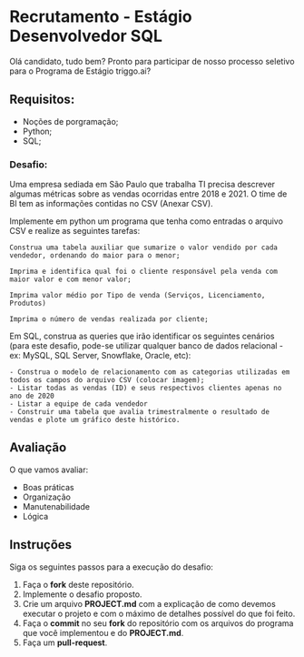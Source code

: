 # Recrutamento - Estágio Desenvolvedor SQL

Olá candidato, tudo bem? Pronto para participar de nosso processo seletivo para o Programa de Estágio triggo.ai?

## Requisitos:

- Noções de porgramação;
- Python;
- SQL;


### Desafio:

Uma empresa sediada em São Paulo que trabalha TI precisa descrever algumas métricas sobre as vendas ocorridas entre 2018 e 2021. O time de BI tem as informações contidas no CSV (Anexar CSV).

Implemente em python um programa que tenha como entradas o arquivo CSV e realize as seguintes tarefas:

	Construa uma tabela auxiliar que sumarize o valor vendido por cada vendedor, ordenando do maior para o menor;

	Imprima e identifica qual foi o cliente responsável pela venda com maior valor e com menor valor;

	Imprima valor médio por Tipo de venda (Serviços, Licenciamento, Produtos)

	Imprima o número de vendas realizada por cliente;

Em SQL, construa as queries que irão identificar os seguintes cenários (para este desafio, pode-se utilizar qualquer banco de dados relacional - ex: MySQL, SQL Server, Snowflake, Oracle, etc):

	- Construa o modelo de relacionamento com as categorias utilizadas em todos os campos do arquivo CSV (colocar imagem);
	- Listar todas as vendas (ID) e seus respectivos clientes apenas no ano de 2020
	- Listar a equipe de cada vendedor
	- Construir uma tabela que avalia trimestralmente o resultado de vendas e plote um gráfico deste histórico.
  
## Avaliação

O que vamos avaliar:
- Boas práticas
- Organização
- Manutenabilidade
- Lógica

## Instruções
Siga os seguintes passos para a execução do desafio:
1. Faça o **fork** deste repositório.
2. Implemente o desafio proposto.
2. Crie um arquivo **PROJECT.md** com a explicação de como devemos executar o projeto e com o máximo de detalhes possível do que foi feito.
3. Faça o **commit** no seu **fork** do repositório com os arquivos do programa que você implementou e do **PROJECT.md**.
4. Faça um **pull-request**.
